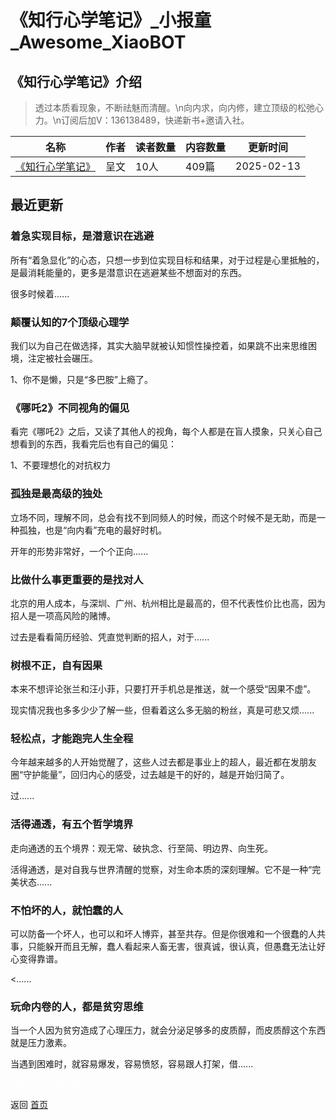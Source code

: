 # 《知行心学笔记》_小报童_Awesome_XiaoBOT

## 《知行心学笔记》介绍
> 透过本质看现象，不断祛魅而清醒。\n向内求，向内修，建立顶级的松弛心力。\n订阅后加V：136138489，快递新书+邀请入社。  
  


|名称|作者|读者数量|内容数量|更新时间|
|---|---|---|---|---|
|[《知行心学笔记》](https://xiaobot.net/p/xinqingnian?refer=0b133df9-27dc-423b-8101-639049001c13)|呈文|10人|409篇|2025-02-13|

## 最近更新
### 着急实现目标，是潜意识在逃避

所有“着急显化”的心态，只想一步到位实现目标和结果，对于过程是心里抵触的，是最消耗能量的，更多是潜意识在逃避某些不想面对的东西。

很多时候着......

### 颠覆认知的7个顶级心理学

我们以为自己在做选择，其实大脑早就被认知惯性操控着，如果跳不出来思维困境，注定被社会碾压。

1、你不是懒，只是“多巴胺”上瘾了。

### 《哪吒2》不同视角的偏见

看完《哪吒2》之后，又读了其他人的视角，每个人都是在盲人摸象，只关心自己想看到的东西，我看完后也有自己的偏见：

1、不要理想化的对抗权力

### 孤独是最高级的独处

立场不同，理解不同，总会有找不到同频人的时候，而这个时候不是无助，而是一种孤独，也是“向内看”充电的最好时机。

开年的形势非常好，一个个正向......

### 比做什么事更重要的是找对人

北京的用人成本，与深圳、广州、杭州相比是最高的，但不代表性价比也高，因为招人是一项高风险的赌博。

过去是看看简历经验、凭直觉判断的招人，对于......

### 树根不正，自有因果

本来不想评论张兰和汪小菲，只要打开手机总是推送，就一个感受“因果不虚”。

现实情况我也多多少少了解一些，但看着这么多无脑的粉丝，真是可悲又烦......

### 轻松点，才能跑完人生全程

今年越来越多的人开始觉醒了，这些人过去都是事业上的超人，最近都在发朋友圈“守护能量”，回归内心的感受，过去越是干的好的，越是开始归简了。

过......

### 活得通透，有五个哲学境界

走向通透的五个境界：观无常、破执念、行至简、明边界、向生死。

活得通透，是对自我与世界清醒的觉察，对生命本质的深刻理解。它不是一种“完美状态......

### 不怕坏的人，就怕蠢的人

可以防备一个坏人，也可以和坏人博弈，甚至共存。但是你很难和一个很蠢的人共事，只能躲开而且无解，蠢人看起来人畜无害，很真诚，很认真，但愚蠢无法让好心变得靠谱。

<......

### 玩命内卷的人，都是贫穷思维

当一个人因为贫穷造成了心理压力，就会分泌足够多的皮质醇，而皮质醇这个东西就是压力激素。

当遇到困难时，就容易爆发，容易愤怒，容易跟人打架，借......


<a href="https://github.com/Reno9527/awesome-xiaobot" style="color: white; text-decoration: none;">awesome-xiaobot</a>

返回 [首页](../README.md)
